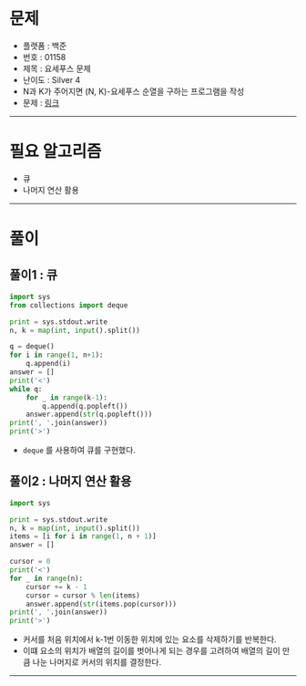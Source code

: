# 문제
- 플랫폼 : 백준
- 번호 : 01158
- 제목 : 요세푸스 문제
- 난이도 : Silver 4
- N과 K가 주어지면 (N, K)-요세푸스 순열을 구하는 프로그램을 작성
- 문제 : <a href="https://www.acmicpc.net/problem/1158" target="_blank">링크</a>

---

# 필요 알고리즘
- 큐
- 나머지 연산 활용

---

# 풀이

## 풀이1 : 큐
```python
import sys
from collections import deque

print = sys.stdout.write
n, k = map(int, input().split())

q = deque()
for i in range(1, n+1):
    q.append(i)
answer = []
print('<')
while q:
    for _ in range(k-1):
        q.append(q.popleft())
    answer.append(str(q.popleft()))
print(', '.join(answer))
print('>')
```
- `deque` 를 사용하여 큐를 구현했다.

## 풀이2 : 나머지 연산 활용
```python
import sys

print = sys.stdout.write
n, k = map(int, input().split())
items = [i for i in range(1, n + 1)]
answer = []

cursor = 0
print('<')
for _ in range(n):
    cursor += k - 1
    cursor = cursor % len(items)
    answer.append(str(items.pop(cursor)))
print(', '.join(answer))
print('>')
```
- 커서를 처음 위치에서 k-1번 이동한 위치에 있는 요소를 삭제하기를 반복한다.
- 이떄 요소의 위치가 배열의 길이를 벗어나게 되는 경우를 고려하여 배열의 길이 만큼 나눈 나머지로 커서의 위치를 결정한다.

---
